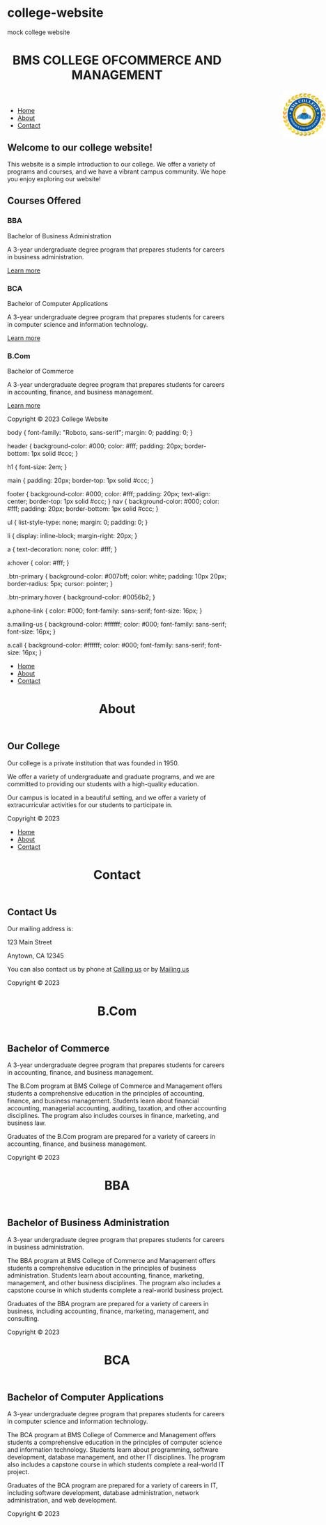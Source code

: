 # college-website
mock college website
<!DOCTYPE html>
<html>
<head>
<title>College Website</title>
<link rel="stylesheet" href="style.css">
</head>
<body>
<header>
  <h1>BMS COLLEGE OFCOMMERCE AND MANAGEMENT</h1>
  <img src="logo.png" alt="BMS College of Commerce and Management" style="width: 100px; position: absolute; right: 0; top: 8.5%; transform: translateY(-50%);">
</header>
<nav>
<ul>
<li><a href="Home.html">Home</a></li>
<li><a href="About.html">About</a></li>
<li><a href="Contact.html">Contact</a></li>

</ul>
</nav>
<main>
<h2>Welcome to our college website!</h2>
<p>This website is a simple introduction to our college. We offer a variety of programs and courses, and we have a vibrant campus community. We hope you enjoy exploring our website!</p>

<section id="courses">
  <h2>Courses Offered</h2>
  <div class="row">
    <div class="col-md-4">
      <h3>BBA</h3>
      <p>Bachelor of Business Administration</p>
      <p>A 3-year undergraduate degree program that prepares students for careers in business administration.</p>
      <a href="Courses/BBA.html" class="btn btn-primary">Learn more</a>
    </div>
    <div class="col-md-4">
      <h3>BCA</h3>
      <p>Bachelor of Computer Applications</p>
      <p>A 3-year undergraduate degree program that prepares students for careers in computer science and information technology.</p>
      <a href="Courses/BCA.html" class="btn btn-primary">Learn more</a>
    </div>
    <div class="col-md-4">
      <h3>B.Com</h3>
      <p>Bachelor of Commerce</p>
      <p>A 3-year undergraduate degree program that prepares students for careers in accounting, finance, and business management.</p>
      <a href="Courses/BCom.html" class="btn btn-primary">Learn more</a>
    </div>
  </div>
</section></main>
<footer>
<p>Copyright &copy; 2023 College Website</p>
</footer>
</body>
</html>
body {
  font-family: "Roboto, sans-serif";
  margin: 0;
  padding: 0;
}

header {
  background-color: #000;
  color: #fff;
  padding: 20px;
  border-bottom: 1px solid #ccc;
}

h1 {
  font-size: 2em;
}

main {
  padding: 20px;
  border-top: 1px solid #ccc;
}

footer {
  background-color: #000;
  color: #fff;
  padding: 20px;
  text-align: center;
  border-top: 1px solid #ccc;
}
nav {
  background-color: #000;
  color: #fff;
  padding: 20px;
  border-bottom: 1px solid #ccc;
}

ul {
  list-style-type: none;
  margin: 0;
  padding: 0;
}

li {
  display: inline-block;
  margin-right: 20px;
}

a {
  text-decoration: none;
  color: #fff;
}

a:hover {
  color: #fff;
}

.btn-primary {
  background-color: #007bff;
  color: white;
  padding: 10px 20px;
  border-radius: 5px;
  cursor: pointer;
}

.btn-primary:hover {
  background-color: #0056b2;
}

a.phone-link {
  color: #000;
  font-family: sans-serif;
  font-size: 16px;
}

a.mailing-us {
  background-color: #ffffff;
  color: #000;
  font-family: sans-serif;
  font-size: 16px;
}

a.call {
  background-color: #ffffff;
  color: #000;
  font-family: sans-serif;
  font-size: 16px;
}
<!DOCTYPE html>
<html>
<head>
<title>About</title>
<link rel="stylesheet" href="style.css">
<nav>
  <ul>
    <li><a href="Home.html">Home</a></li>
    <li><a href="about.html">About</a></li>
    <li><a href="contact.html">Contact</a></li>
  </ul>
</nav>
</head>
<body>
<header>
<h1>About</h1>
</header>
<main>
<h2>Our College</h2>
<p>Our college is a private institution that was founded in 1950.</p>
<p>We offer a variety of undergraduate and graduate programs, and we are committed to providing our students with a high-quality education.</p>
<p>Our campus is located in a beautiful setting, and we offer a variety of extracurricular activities for our students to participate in.</p>
</main>
<footer>
<p>Copyright &copy; 2023</p>
</footer>
</body>
</html>
<head>
<title>Contact</title>
<link rel="stylesheet" href="style.css">
<nav>
  <ul>
    <li><a href="Home.html">Home</a></li>
    <li><a href="about.html">About</a></li>
    <li><a href="contact.html">Contact</a></li>
  </ul>
</nav>
</head>
<body>
<header>
<h1>Contact</h1>
</header>
<main>
<h2>Contact Us</h2>
<p>Our mailing address is:</p>
<p>123 Main Street</p>
<p>Anytown, CA 12345</p>
<p>You can also contact us by phone at <a href="tel:08026610174" class="btn btn-primary">Calling us</a> or by <a href="mailto:principal@bmsccm.ac.in" class="btn btn-primary">Mailing us</a></p>
<p>

</p>
</main>
<footer>
<p>Copyright &copy; 2023</p>
</footer>
</body>
</html>
<!DOCTYPE html>
<html>
<head>
<title>B.Com</title>
<link rel="stylesheet" href="style.css">
</head>
<body>
<header>

  <h1>B.Com</h1>
</header>
<main>
  <h2>Bachelor of Commerce</h2>
  <p>A 3-year undergraduate degree program that prepares students for careers in accounting, finance, and business management.</p>
  <p>The B.Com program at BMS College of Commerce and Management offers students a comprehensive education in the principles of accounting, finance, and business management. Students learn about financial accounting, managerial accounting, auditing, taxation, and other accounting disciplines. The program also includes courses in finance, marketing, and business law.</p>
  <p>Graduates of the B.Com program are prepared for a variety of careers in accounting, finance, and business management.</p>
</main>
<footer>
<p>Copyright &copy; 2023</p>
</footer>
</body>
</html>
<!DOCTYPE html>
<html>
<head>
<title>BBA</title>
<link rel="stylesheet" href="style.css">
</head>
<body>
<header>
  <h1>BBA</h1>
</header>
<main>
  <h2>Bachelor of Business Administration</h2>
  <p>A 3-year undergraduate degree program that prepares students for careers in business administration.</p>
  <p>The BBA program at BMS College of Commerce and Management offers students a comprehensive education in the principles of business administration. Students learn about accounting, finance, marketing, management, and other business disciplines. The program also includes a capstone course in which students complete a real-world business project.</p>
  <p>Graduates of the BBA program are prepared for a variety of careers in business, including accounting, finance, marketing, management, and consulting.</p>
</main>
<footer>
<p>Copyright &copy; 2023</p>
</footer>
</body>
</html>
<!DOCTYPE html>
<html>
<head>
<title>BCA</title>
<link rel="stylesheet" href="style.css">
</head>
<body>
<header>
  <h1>BCA</h1>
</header>

<main>
  <h2>Bachelor of Computer Applications</h2>
  <p>A 3-year undergraduate degree program that prepares students for careers in computer science and information technology.</p>
  <p>The BCA program at BMS College of Commerce and Management offers students a comprehensive education in the principles of computer science and information technology. Students learn about programming, software development, database management, and other IT disciplines. The program also includes a capstone course in which students complete a real-world IT project.</p>
  <p>Graduates of the BCA program are prepared for a variety of careers in IT, including software development, database administration, network administration, and web development.</p>
</main>
<footer>
<p>Copyright &copy; 2023</p>
</footer>
</body>
</html>
